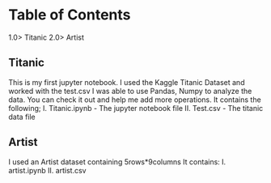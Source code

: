 # Table of Contents
1.0> Titanic
2.0> Artist
## Titanic
This is my first jupyter notebook. I used the Kaggle Titanic Dataset and worked with the test.csv 
I was able to use Pandas, Numpy to analyze the data.
You can check it out and help me add more operations.
It contains the following;
    I. Titanic.ipynb - The jupyter notebook file 
    II. Test.csv - The titanic data file

## Artist
I used an Artist dataset containing 5rows*9columns
It contains:
    I. artist.ipynb
    II. artist.csv
